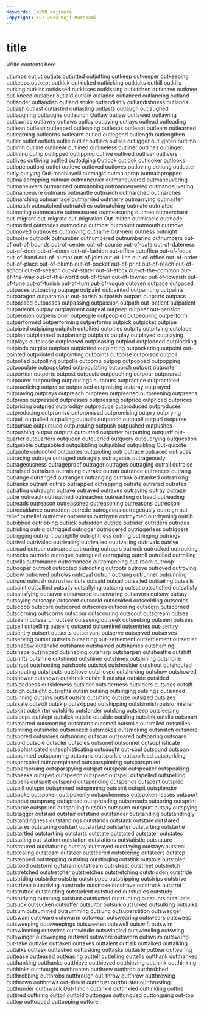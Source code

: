 ```yaml
---
Keywords: 14998 kojimura
Copyright: (C) 2024 Koji Murakami
---
```


# title

Write contents here.



utjumps outjut outjuts
outjutted outjutting outkeep outkeeper outkeeping outkeeps outkept outkick outkicked outkicking
outkicks outkill outkills outking outkiss outkissed outkisses outkissing outkitchen outknave
outknee out-kneed outlabor outlaid outlain outlance outlanced outlancing outland outlander
outlandish outlandishlike outlandishly outlandishness outlands outlash outlast outlasted outlasting outlasts
outlaugh outlaughed outlaughing outlaughs outlaunch Outlaw outlaw outlawed outlawing outlawries
outlawry outlaws outlay outlaying outlays outlead outleading outlean outleap outleaped
outleaping outleaps outleapt outlearn outlearned outlearning outlearns outlearnt outled outlegend
outlength outlengthen outler outlet outlets outlie outlier outliers outlies outligger
outlighten outlimb outlimn outline outlinear outlined outlineless outliner outlines outlinger
outlining outlip outlipped outlipping outlive outlived outliver outlivers outlives outliving
outlled outlodging Outlook outlook outlooker outlooks outlope outlord outlot outlove
outloved outloves outloving outlung outluster outly outlying Out-machiavelli outmagic outmalaprop
outmalapropped outmalapropping outman outmaneuver outmaneuvered outmaneuvering outmaneuvers outmanned outmanning outmanoeuvered
outmanoeuvering outmanoeuvre outmans outmantle outmarch outmarched outmarches outmarching outmarriage outmarried
outmarry outmarrying outmaster outmatch outmatched outmatches outmatching outmate outmated outmating
outmeasure outmeasured outmeasuring outmen outmerchant out-migrant out-migrate out-migration Out-milton outmiracle
outmode outmoded outmodes outmoding outmost outmount outmouth outmove outmoved outmoves
outmoving outname Out-nero outness outnight outnoise outnook outnumber outnumbered outnumbering
outnumbers out-of out-of-bounds out-of-center out-of-course out-of-date out-of-dateness out-of-door out-of-doors out-of-fashion
out-office outoffice out-of-focus out-of-hand out-of-humor out-of-joint out-of-line out-of-office out-of-order out-of-place
out-of-plumb out-of-pocket out-of-print out-of-reach out-of-school out-of-season out-of-stater out-of-stock out-of-the-common out-of-the-way
out-of-the-world out-of-town out-of-towner out-of-townish out-of-tune out-of-tunish out-of-turn out-of-vogue outoven outpace
outpaced outpaces outpacing outpage outpaint outpainted outpainting outpaints outparagon outparamour
out-parish outparish outpart outparts outpass outpassed outpasses outpassing outpassion outpath
out-patient outpatient outpatients outpay outpayment outpeal outpeep outpeer out-pension outpension
outpensioner outpeople outpeopled outpeopling outperform outperformed outperforming outperforms outpick outpicket
outpipe outpiped outpiping outpitch outpitied outpities outpity outpitying outplace outplan
outplanned outplanning outplans outplay outplayed outplaying outplays outplease outpleased outpleasing
outplod outplodded outplodding outplods outplot outplots outplotted outplotting outpocketing outpoint
out-pointed outpointed outpointing outpoints outpoise outpoison outpoll outpolled outpolling outpolls
outpomp outpop outpopped outpopping outpopulate outpopulated outpopulating outporch outport outporter
outportion outports outpost outposts outpouching outpour outpoured outpourer outpouring outpourings
outpours outpractice outpracticed outpracticing outpraise outpraised outpraising outpray outprayed outpraying
outprays outpreach outpreen outpreened outpreening outpreens outpress outpressed outpresses outpressing
outprice outpriced outprices outpricing outpried outprodigy outproduce outproduced outproduces outproducing
outpromise outpromised outpromising outpry outprying outpull outpulled outpulling outpulls outpunch
outpupil outpurl outpurse outpursue outpursued outpursuing outpush outpushed outpushes outpushing
output outputs outputted outputter outputting outquaff out-quarter outquarters outqueen outqueried
outquery outquerying outquestion outquibble outquibbled outquibbling outquibled outquibling Out-quixote outquote
outquoted outquotes outquoting outr outrace outraced outraces outracing outrage outraged
outragely outrageous outrageously outrageousness outrageproof outrager outrages outraging outrail outraise
outraised outraises outraising outrake outran outrance outrances outrang outrange outranged
outranges outranging outrank outranked outranking outranks outrant outrap outrapped outrapping
outrate outrated outrates outrating outraught outrave outraved outraves outraving outray
outraze outre outreach outreached outreaches outreaching outread outreading outreads outreason
outreasoned outreasoning outreasons outreckon outrecuidance outredden outrede outregeous outregeously outreign
out-relief outrelief outremer outreness outrhyme outrhymed outrhyming outrib outribbed outribbing
outrick outridden outride outrider outriders outrides outriding outrig outrigged outrigger
outriggered outriggerless outriggers outrigging outright outrightly outrightness outring outringing outrings
outrival outrivaled outrivaling outrivalled outrivalling outrivals outrive outroad outroar outroared
outroaring outroars outrock outrocked outrocking outrocks outrode outrogue outrogued outroguing
outroll outrolled outrolling outrolls outromance outromanced outromancing out-room outroop outrooper
outroot outrooted outrooting outroots outrove outroved outroving outrow outrowed outrows
outroyal outrun outrung outrunner outrunning outruns outrush outrushes outs outsaid
outsail outsailed outsailing outsails outsaint outsallied outsally outsallying outsang outsat
outsatisfied outsatisfy outsatisfying outsavor outsavored outsavoring outsavors outsaw outsay outsaying
outscape outscent outscold outscolded outscolding outscolds outscoop outscore outscored outscores
outscoring outscorn outscorned outscorning outscorns outscour outscouring outscout outscream outsea
outseam outsearch outsee outseeing outseek outseeking outseen outsees outsell outselling
outsells outsend outsentinel outsentries out-sentry outsentry outsert outserts outservant outserve
outserved outserves outserving outset outsets outsetting out-settlement outsettlement outsettler outshadow
outshake outshame outshamed outshames outshaming outshape outshaped outshaping outsharp outsharpen
outsheathe outshift outshifts outshine outshined outshiner outshines outshining outshone outshoot
outshooting outshoots outshot outshoulder outshout outshouted outshouting outshouts outshove outshoved
outshoving outshow outshowed outshower outshown outshriek outshrill outshut outside outsided
outsidedness outsideness outsider outsiderness outsiders outsides outsift outsigh outsight outsights
outsin outsing outsinging outsings outsinned outsinning outsins outsit outsits outsitting
outsize outsized outsizes outskate outskill outskip outskipped outskipping outskirmish outskirmisher
outskirt outskirter outskirts outslander outslang outsleep outsleeping outsleeps outslept outslick
outslid outslide outsling outslink outslip outsmart outsmarted outsmarting outsmarts outsmell
outsmile outsmiled outsmiles outsmiling outsmoke outsmoked outsmokes outsmoking outsnatch outsnore
outsnored outsnores outsnoring outsoar outsoared outsoaring outsoars outsold outsole outsoler
outsoles outsonet outsonnet outsophisticate outsophisticated outsophisticating outsought out-soul outsound outspan
outspanned outspanning outspans outsparkle outsparkled outsparkling outsparspied outsparspinned outsparspinning outsparsprued
outsparspruing outsparspying outspat outspeak outspeaker outspeaking outspeaks outsped outspeech outspeed
outspell outspelled outspelling outspells outspelt outspend outspending outspends outspent outspied
outspill outspin outspinned outspinning outspirit outspit outsplendor outspoke outspoken outspokenly
outspokenness outspokennesses outsport outspout outsprang outspread outspreading outspreads outspring outsprint
outsprue outsprued outspruing outspue outspurn outspurt outspy outspying outstagger outstaid
outstair outstand outstander outstanding outstandingly outstandingness outstandings outstands outstank outstare
outstared outstares outstaring outstart outstarted outstarter outstarting outstartle outstartled outstartling
outstarts outstate outstated outstater outstates outstating out-station outstation outstations outstatistic
outstature outstatured outstaturing outstay outstayed outstaying outstays outsteal outstealing outsteam
outsteer outsteered outsteering outsteers outstep outstepped outstepping outsting outstinging outstink
outstole outstolen outstood outstorm outstrain outstream out-street outstreet outstretch outstretched
outstretcher outstretches outstretching outstridden outstride outstriding outstrike outstrip outstripped outstripping
outstrips outstrive outstriven outstriving outstrode outstroke outstrove outstruck outstrut outstrutted
outstrutting outstudent outstudied outstudies outstudy outstudying outstung outstunt outstunted outstunting
outstunts outsubtle outsuck outsucken outsuffer outsuitor outsulk outsulked outsulking outsulks
outsum outsummed outsumming outsung outsuperstition outswagger outswam outsware outswarm outswear
outswearing outswears outsweep outsweeping outsweepings outsweeten outswell outswift outswim outswimming
outswims outswindle outswindled outswindling outswing outswinger outswinging outswirl outswore outsworn
outswum outswung out-take outtake outtaken outtakes outtalent outtalk outtalked outtalking
outtalks outtask outtasked outtasking outtasks outtaste outtear outtearing outtease outteased
outteasing outtell outtelling outtells outthank outthanked outthanking outthanks outthieve outthieved
outthieving outthink outthinking outthinks outthought outthreaten outthrew outthrob outthrobbed outthrobbing
outthrobs outthrough out-throw outthrow outthrowing outthrown outthrows out-thrust outthrust outthruster
outthrusting outthunder outthwack Out-timon outtinkle outtinkled outtinkling outtire outtired outtiring
outtoil outtold outtongue outtongued outtonguing out-top outtop outtopped outtopping outtore
